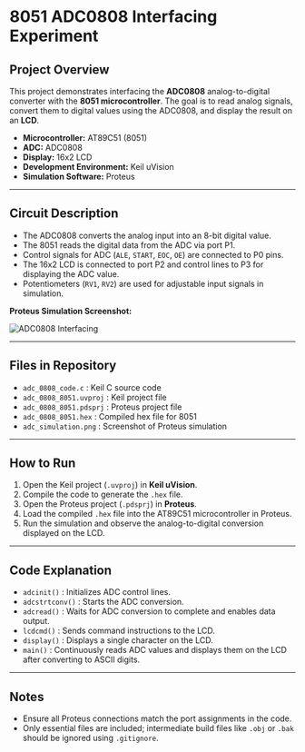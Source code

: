 # 8051 ADC0808 Interfacing Experiment

## Project Overview
This project demonstrates interfacing the **ADC0808** analog-to-digital converter with the **8051 microcontroller**. The goal is to read analog signals, convert them to digital values using the ADC0808, and display the result on an **LCD**.

- **Microcontroller:** AT89C51 (8051)
- **ADC:** ADC0808
- **Display:** 16x2 LCD
- **Development Environment:** Keil uVision
- **Simulation Software:** Proteus

---

## Circuit Description
- The ADC0808 converts the analog input into an 8-bit digital value.
- The 8051 reads the digital data from the ADC via port P1.
- Control signals for ADC (`ALE`, `START`, `EOC`, `OE`) are connected to P0 pins.
- The 16x2 LCD is connected to port P2 and control lines to P3 for displaying the ADC value.
- Potentiometers (`RV1`, `RV2`) are used for adjustable input signals in simulation.

**Proteus Simulation Screenshot:**

![ADC0808 Interfacing](adc_0808_8051_interfacing.png)

---

## Files in Repository
- `adc_0808_code.c` : Keil C source code  
- `adc_0808_8051.uvproj` : Keil project file  
- `adc_0808_8051.pdsprj` : Proteus project file  
- `adc_0808_8051.hex` : Compiled hex file for 8051  
- `adc_simulation.png` : Screenshot of Proteus simulation  

---

## How to Run
1. Open the Keil project (`.uvproj`) in **Keil uVision**.  
2. Compile the code to generate the `.hex` file.  
3. Open the Proteus project (`.pdsprj`) in **Proteus**.  
4. Load the compiled `.hex` file into the AT89C51 microcontroller in Proteus.  
5. Run the simulation and observe the analog-to-digital conversion displayed on the LCD.

---

## Code Explanation
- `adcinit()` : Initializes ADC control lines.  
- `adcstrtconv()` : Starts the ADC conversion.  
- `adcread()` : Waits for ADC conversion to complete and enables data output.  
- `lcdcmd()` : Sends command instructions to the LCD.  
- `display()` : Displays a single character on the LCD.  
- `main()` : Continuously reads ADC values and displays them on the LCD after converting to ASCII digits.

---

## Notes
- Ensure all Proteus connections match the port assignments in the code.  
- Only essential files are included; intermediate build files like `.obj` or `.bak` should be ignored using `.gitignore`.

